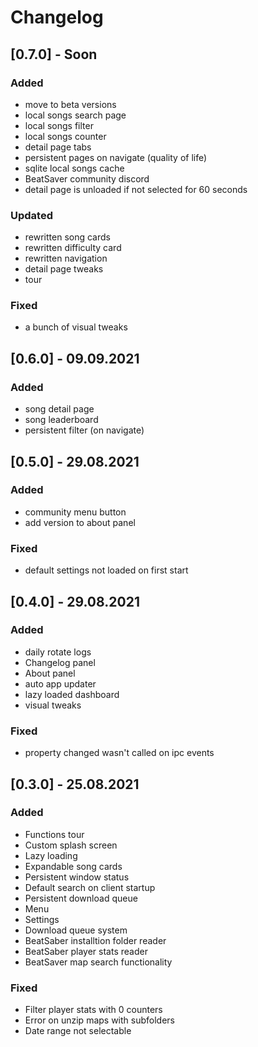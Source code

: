 # Changelog

## [0.7.0] - Soon

### Added
- move to beta versions
- local songs search page
- local songs filter
- local songs counter
- detail page tabs
- persistent pages on navigate (quality of life)
- sqlite local songs cache
- BeatSaver community discord
- detail page is unloaded if not selected for 60 seconds

### Updated
- rewritten song cards
- rewritten difficulty card 
- rewritten navigation
- detail page tweaks
- tour

### Fixed
- a bunch of visual tweaks

## [0.6.0] - 09.09.2021

### Added
- song detail page
- song leaderboard
- persistent filter (on navigate)

## [0.5.0] - 29.08.2021

### Added
- community menu button
- add version to about panel

### Fixed
- default settings not loaded on first start

## [0.4.0] - 29.08.2021
### Added
- daily rotate logs
- Changelog panel
- About panel
- auto app updater
- lazy loaded dashboard
- visual tweaks

### Fixed
- property changed wasn't called on ipc events

## [0.3.0] - 25.08.2021
### Added
- Functions tour
- Custom splash screen
- Lazy loading
- Expandable song cards
- Persistent window status
- Default search on client startup
- Persistent download queue
- Menu
- Settings
- Download queue system
- BeatSaber installtion folder reader
- BeatSaber player stats reader
- BeatSaver map search functionality

### Fixed
- Filter player stats with 0 counters
- Error on unzip maps with subfolders
- Date range not selectable
